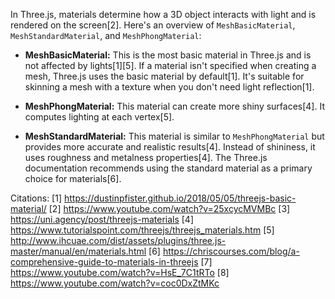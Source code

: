 In Three.js, materials determine how a 3D object interacts with light and is rendered on the screen[2]. Here's an overview of
`MeshBasicMaterial`, `MeshStandardMaterial`, and `MeshPhongMaterial`:

- **MeshBasicMaterial:** This is the most basic material in Three.js and is not affected by lights[1][5]. If a material isn't
  specified when creating a mesh, Three.js uses the basic material by default[1]. It's suitable for skinning a mesh with a
  texture when you don't need light reflection[1].

- **MeshPhongMaterial:** This material can create more shiny surfaces[4]. It computes lighting at each vertex[5].

- **MeshStandardMaterial:** This material is similar to `MeshPhongMaterial` but provides more accurate and realistic
  results[4]. Instead of shininess, it uses roughness and metalness properties[4]. The Three.js documentation recommends
  using the standard material as a primary choice for materials[6].

Citations: [1] https://dustinpfister.github.io/2018/05/05/threejs-basic-material/ [2]
https://www.youtube.com/watch?v=25xcycMVMBc [3] https://uni.agency/post/threejs-materials [4]
https://www.tutorialspoint.com/threejs/threejs_materials.htm [5]
http://www.ihcuae.com/dist/assets/plugins/three.js-master/manual/en/materials.html [6]
https://chriscourses.com/blog/a-comprehensive-guide-to-materials-in-threejs [7] https://www.youtube.com/watch?v=HsE_7C1tRTo
[8] https://www.youtube.com/watch?v=coc0DxZtMKc
